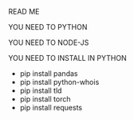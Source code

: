 READ ME

YOU NEED TO PYTHON

YOU NEED TO NODE-JS

YOU NEED TO INSTALL IN PYTHON
- pip install pandas
- pip install python-whois
- pip install tld
- pip install torch
- pip install requests